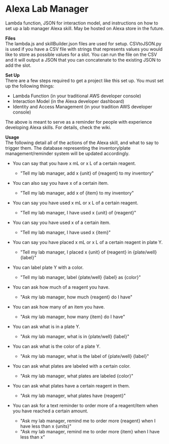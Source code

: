 # Alexa Lab Manager
Lambda function, JSON for interaction model, and instructions on how to set up a lab manager Alexa skill. May be hosted on Alexa store in the future.     

**Files**     
The lambda.js and skillBuilder.json files are used for setup. CSVtoJSON.py is used if you have a CSV file with strings that represents values you would like to store as possible values for a slot. You can run the file on the CSV and it will output a JSON that you can concatenate to the existing JSON to add the slot. 

**Set Up**   
There are a few steps required to get a project like this set up. You must set up the following things:
* Lambda Function (in your traditional AWS developer console)
* Interaction Model (in the Alexa developer dashboard)
* Identity and Access Management (in your tradition AWS developer console)

The above is meant to serve as a reminder for people with experience developing Alexa skills. For details, check the wiki.    

**Usage**   
The following detail all of the actions of the Alexa skill, and what to say to trigger them. The database representing the inventory/plate management/reminder system will be updated accordingly.

* You can say that you have x mL or x L of a certain reagent.
    * "Tell my lab manager, add x {unit} of {reagent} to my inventory"
* You can also say you have x of a certain item. 
    * "Tell my lab manager, add x of {item} to my inventory"
* You can say you have used x mL or x L of a certain reagent. 
    * "Tell my lab manager, I have used x {unit} of {reagent}"
* You can say you have used x of a certain item. 
    * "Tell my lab manager, I have used x {item}"
* You can say you have placed x mL or x L of a certain reagent in plate Y.
    * "Tell my lab manager, I placed x {unit} of {reagent} in {plate/well} {label}"
* You can label plate Y with a color.
    * "Tell my lab manager, label {plate/well} {label} as {color}"

* You can ask how much of a reagent you have.
    * "Ask my lab manager, how much {reagent} do I have"
* You can ask how many of an item you have.
    * "Ask my lab manager, how many {item} do I have"
* You can ask what is in a plate Y.
    * "Ask my lab manager, what is in {plate/well} {label}"
* You can ask what is the color of a plate Y.
    * "Ask my lab manager, what is the label of {plate/well} {label}"
* You can ask what plates are labeled with a certain color.
    * "Ask my lab manager, what plates are labeled {color}"
* You can ask what plates have a certain reagent in them.
    * "Ask my lab manager, what plates have {reagent}"
* You can ask for a text reminder to order more of a reagent/item when you have reached a certain amount.
    * "Ask my lab manager, remind me to order more {reagent} when I have less than x {units}"
    * "Ask my lab manager, remind me to order more {item} when I have less than x"
